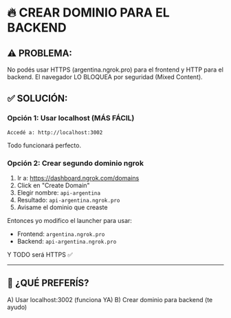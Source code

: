 # 🔥 CREAR DOMINIO PARA EL BACKEND

## ⚠️ PROBLEMA:
No podés usar HTTPS (argentina.ngrok.pro) para el frontend y HTTP para el backend.
El navegador LO BLOQUEA por seguridad (Mixed Content).

## ✅ SOLUCIÓN:

### Opción 1: Usar localhost (MÁS FÁCIL)
```
Accedé a: http://localhost:3002
```
Todo funcionará perfecto.

### Opción 2: Crear segundo dominio ngrok

1. Ir a: https://dashboard.ngrok.com/domains
2. Click en "Create Domain"
3. Elegir nombre: `api-argentina`
4. Resultado: `api-argentina.ngrok.pro`
5. Avisame el dominio que creaste

Entonces yo modifico el launcher para usar:
- Frontend: `argentina.ngrok.pro`
- Backend: `api-argentina.ngrok.pro`

Y TODO será HTTPS ✅

---

## 🤔 ¿QUÉ PREFERÍS?

A) Usar localhost:3002 (funciona YA)
B) Crear dominio para backend (te ayudo)
